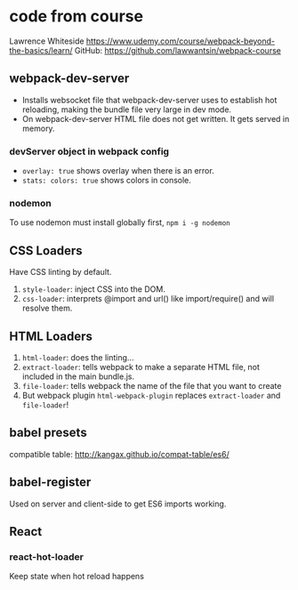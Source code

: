 # code from course
Lawrence Whiteside
https://www.udemy.com/course/webpack-beyond-the-basics/learn/
GitHub: https://github.com/lawwantsin/webpack-course

## webpack-dev-server
* Installs websocket file that webpack-dev-server uses to establish hot reloading, making the bundle file very large in dev mode.
* On webpack-dev-server HTML file does not get written. It gets served in memory.

### devServer object in webpack config
* `overlay: true` shows overlay when there is an error.
* `stats: colors: true` shows colors in console.

### nodemon
To use nodemon must install globally first, `npm i -g nodemon`

## CSS Loaders
Have CSS linting by default.
1. `style-loader`: inject CSS into the DOM.
1. `css-loader`: interprets @import and url() like import/require() and will resolve them.

## HTML Loaders
1. `html-loader`: does the linting...
1. `extract-loader`: tells webpack to make a separate HTML file, not included in the main bundle.js.
1. `file-loader`: tells webpack the name of the file that you want to create
1. But webpack plugin `html-webpack-plugin` replaces `extract-loader` and `file-loader`!


## babel presets
compatible table: http://kangax.github.io/compat-table/es6/

## babel-register
Used on server and client-side to get ES6 imports working.

## React

### react-hot-loader
Keep state when hot reload happens
